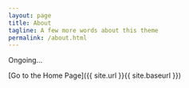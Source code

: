 ```yaml
---
layout: page
title: About
tagline: A few more words about this theme
permalink: /about.html
---
```


Ongoing...

[Go to the Home Page]({{ site.url }}{{ site.baseurl }})
